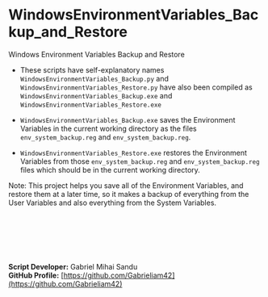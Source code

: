 # WindowsEnvironmentVariables_Backup_and_Restore

Windows Environment Variables Backup and Restore

* These scripts have self-explanatory names `WindowsEnvironmentVariables_Backup.py` and `WindowsEnvironmentVariables_Restore.py` have also been compiled as `WindowsEnvironmentVariables_Backup.exe` and `WindowsEnvironmentVariables_Restore.exe`


- `WindowsEnvironmentVariables_Backup.exe` saves the Environment Variables in the current working directory as the files `env_system_backup.reg` and `env_system_backup.reg`.

- `WindowsEnvironmentVariables_Restore.exe` restores the Environment Variables from those `env_system_backup.reg` and `env_system_backup.reg` files which should be in the current working directory.

Note: This project helps you save all of the Environment Variables, and restore them at a later time, so it makes a backup of everything from the User Variables and also everything from the System Variables.






<br><br>





<br><br>






**Script Developer:** Gabriel Mihai Sandu  
**GitHub Profile:** [https://github.com/Gabrieliam42](https://github.com/Gabrieliam42)
